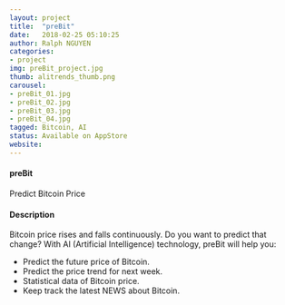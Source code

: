 ```yaml
---
layout: project
title:  "preBit"
date:   2018-02-25 05:10:25
author: Ralph NGUYEN
categories:
- project
img: preBit_project.jpg
thumb: alitrends_thumb.png
carousel:
- preBit_01.jpg
- preBit_02.jpg
- preBit_03.jpg
- preBit_04.jpg
tagged: Bitcoin, AI
status: Available on AppStore
website:
---
```

#### preBit
Predict Bitcoin Price

#### Description
Bitcoin price rises and falls continuously. Do you want to predict that change? With AI (Artificial Intelligence) technology, preBit will help you:

- Predict the future price of Bitcoin.
- Predict the price trend for next week.
- Statistical data of Bitcoin price.
- Keep track the latest NEWS about Bitcoin.

